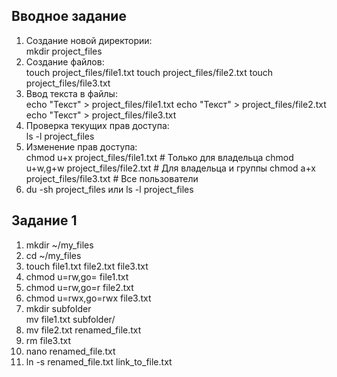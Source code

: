## Вводное задание
1. Создание новой директории:\
   mkdir project_files
2. Создание файлов:\
   touch project_files/file1.txt
   touch project_files/file2.txt
   touch project_files/file3.txt
3. Ввод текста в файлы:\
   echo "Текст" > project_files/file1.txt
   echo "Текст" > project_files/file2.txt
   echo "Текст" > project_files/file3.txt
4. Проверка текущих прав доступа:\
   ls -l project_files
5. Изменение прав доступа:\
   chmod u+x project_files/file1.txt   # Только для владельца
   chmod u+w,g+w project_files/file2.txt   # Для владельца и группы
   chmod a+x project_files/file3.txt   # Все пользователи
6. du -sh project_files или ls -l project_files
## Задание 1
1. mkdir ~/my_files
2. cd ~/my_files
3. touch file1.txt file2.txt file3.txt
4. chmod u=rw,go= file1.txt
5. chmod u=rw,go=r file2.txt
6. chmod u=rwx,go=rwx file3.txt
7. mkdir subfolder\
   mv file1.txt subfolder/
8. mv file2.txt renamed_file.txt
9. rm file3.txt
10. nano renamed_file.txt
11. ln -s renamed_file.txt link_to_file.txt
